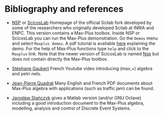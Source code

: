 # Bibliography and references

- [NSP](https://cermics.enpc.fr/~jpc/nsp-tiddly/mine.html) or [ScicosLab](http://www.scicoslab.org/) Homepage of the official Scilab fork developed by some of the researchers who originally developed Scilab at INRIA and ENPC. This version contains a Max-Plus toolbox. Inside NSP or ScicosLab you can run the Max-Plus demonstration. Go the `Demos` menu and select `Maxplus demos`. A pdf tutorial is available [here](https://jpquadrat.github.io/TPALGLIN.pdf) explaining the demo. For the help of Max-Plus functions type `help` and click to the `Maxplus` link. Note that the newer version of ScicosLab is named [Nsp](https://cermics.enpc.fr/~jpc/nsp-tiddly/mine.html) but does not contain directly the Max-Plus toolbox.

- [Stéphane Gaubert](https://youtu.be/yP5qajIL_YM) French Youtube video introducing (max,+) algebra and petri nets.

- [Jean-Pierre Quadrat](https://github.com/jpquadrat/jpquadrat.github.io) Many English and French PDF documents about Max-Plus algebra with applications (such as traffic jam) can be found.

- [Jarosław Stańczyk](https://www.researchgate.net/publication/323453493_Max-Plus_Algebra_Toolbox_for_Matlab) gives a Matlab version (and/or GNU Octave) including a good introduction document to the Max-Plus algebra, modelling, analysis and control of Discrete Event Systems.
